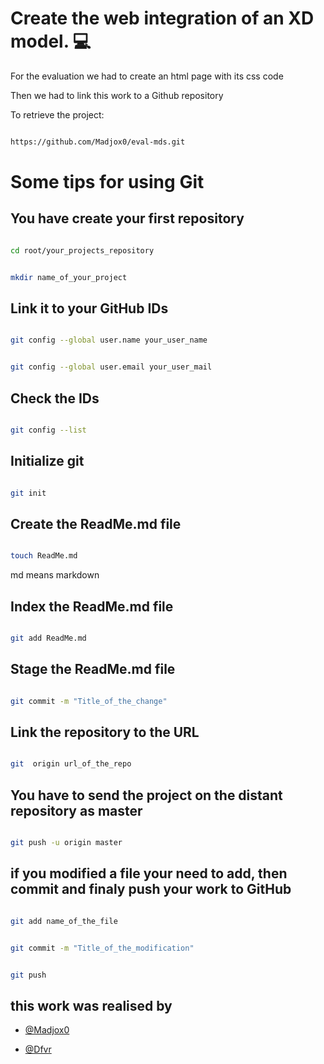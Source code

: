# Create the web integration of an XD model. 💻

For the evaluation we had to create an html page with its css code

Then we had to link this work to a Github repository

To retrieve the project:

```bash

https://github.com/Madjox0/eval-mds.git

```

# Some tips for using Git

## You have create your first repository

```bash

cd root/your_projects_repository

```

```bash

mkdir name_of_your_project

```

## Link it to your GitHub IDs

```bash

git config --global user.name your_user_name

```

```bash

git config --global user.email your_user_mail

```

## Check the IDs

```bash

git config --list

```

## Initialize git

```bash

git init

```

## Create the ReadMe.md file

```bash

touch ReadMe.md

```

md means markdown

## Index the ReadMe.md file

```bash

git add ReadMe.md

```

## Stage the ReadMe.md file

```bash

git commit -m "Title_of_the_change"

```

## Link the repository to the URL

```bash

git  origin url_of_the_repo

```

## You have to send the project on the distant repository as master

```bash

git push -u origin master

```

## if you modified a file your need to add, then commit and finaly push your work to GitHub

```bash

git add name_of_the_file

```

```bash

git commit -m "Title_of_the_modification"

```

```bash

git push

```

## this work was realised by

- [@Madjox0](https://www.github.com/Madjox0)

- [@Dfvr](https://www.github.com/Dfvr)
